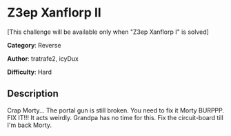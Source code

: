 # Z3ep Xanflorp II
[This challenge will be available only when "Z3ep Xanflorp I" is solved]

**Category**: Reverse

**Author**: tratrafe2, icyDux

**Difficulty**: Hard

## Description
Crap Morty... The portal gun is still broken. You need to fix it Morty BURPPP. FIX IT!!!
It acts weirdly. Grandpa has no time for this. Fix the circuit-board till I'm back Morty. 
